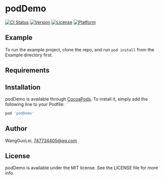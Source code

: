 # podDemo

[![CI Status](https://img.shields.io/travis/WangGuoLei/podDemo.svg?style=flat)](https://travis-ci.org/WangGuoLei/podDemo)
[![Version](https://img.shields.io/cocoapods/v/podDemo.svg?style=flat)](https://cocoapods.org/pods/podDemo)
[![License](https://img.shields.io/cocoapods/l/podDemo.svg?style=flat)](https://cocoapods.org/pods/podDemo)
[![Platform](https://img.shields.io/cocoapods/p/podDemo.svg?style=flat)](https://cocoapods.org/pods/podDemo)

## Example

To run the example project, clone the repo, and run `pod install` from the Example directory first.

## Requirements

## Installation

podDemo is available through [CocoaPods](https://cocoapods.org). To install
it, simply add the following line to your Podfile:

```ruby
pod 'podDemo'
```

## Author

WangGuoLei, 747734405@qq.com

## License

podDemo is available under the MIT license. See the LICENSE file for more info.
